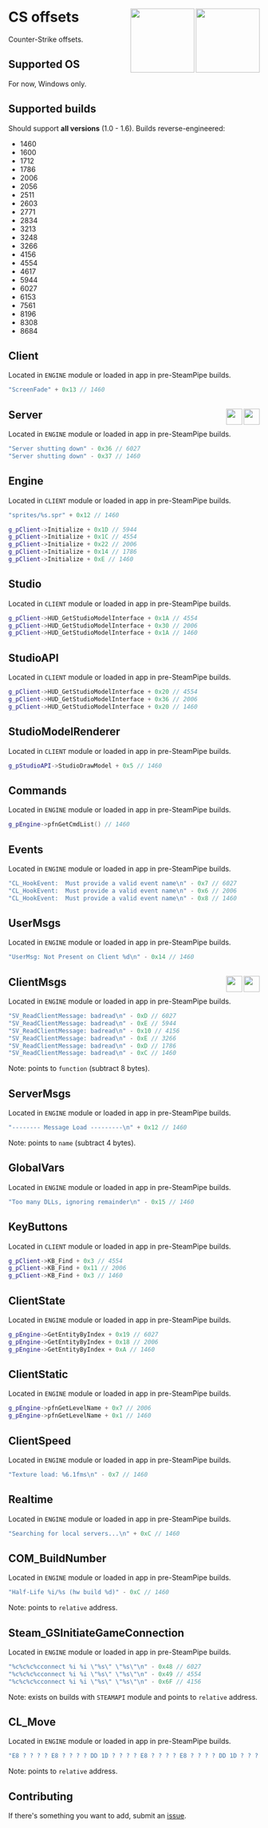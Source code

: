 # CS offsets<img align="right" width="128" height="128" src="https://user-images.githubusercontent.com/103336115/183117198-abe1b7d3-a250-41f0-a269-2310984d7b30.png#gh-dark-mode-only"/><img align="right" width="128" height="128" src="https://user-images.githubusercontent.com/103336115/183117297-ba53f869-1206-4e11-8188-cfce5b48b954.png#gh-light-mode-only"/>
Counter-Strike offsets.

## Supported OS
For now, Windows only.

## Supported builds
Should support **all versions** (1.0 - 1.6). Builds reverse-engineered:
- 1460
- 1600
- 1712
- 1786
- 2006
- 2056
- 2511
- 2603
- 2771
- 2834
- 3213
- 3248
- 3266
- 4156
- 4554
- 4617
- 5944
- 6027
- 6153
- 7561
- 8196
- 8308
- 8684

## Client
Located in `ENGINE` module or loaded in app in pre-SteamPipe builds.
```cpp
"ScreenFade" + 0x13 // 1460
```

## Server<img align="right" width="32" height="32" src="https://user-images.githubusercontent.com/103336115/183122007-07fbfcbb-97a2-4cc8-a12e-b31a8dfa816d.png#gh-dark-mode-only"/><img align="right" width="32" height="32" src="https://user-images.githubusercontent.com/103336115/183121769-85a833df-10c0-4533-82c0-f3cb0642bff4.png#gh-light-mode-only"/>
Located in `ENGINE` module or loaded in app in pre-SteamPipe builds.
```cpp
"Server shutting down" - 0x36 // 6027
"Server shutting down" - 0x37 // 1460
```

## Engine
Located in `CLIENT` module or loaded in app in pre-SteamPipe builds.
```cpp
"sprites/%s.spr" + 0x12 // 1460
```
```cpp
g_pClient->Initialize + 0x1D // 5944
g_pClient->Initialize + 0x1C // 4554
g_pClient->Initialize + 0x22 // 2006
g_pClient->Initialize + 0x14 // 1786
g_pClient->Initialize + 0xE // 1460
```

## Studio
Located in `CLIENT` module or loaded in app in pre-SteamPipe builds.
```cpp
g_pClient->HUD_GetStudioModelInterface + 0x1A // 4554
g_pClient->HUD_GetStudioModelInterface + 0x30 // 2006
g_pClient->HUD_GetStudioModelInterface + 0x1A // 1460
```

## StudioAPI
Located in `CLIENT` module or loaded in app in pre-SteamPipe builds.
```cpp
g_pClient->HUD_GetStudioModelInterface + 0x20 // 4554
g_pClient->HUD_GetStudioModelInterface + 0x36 // 2006
g_pClient->HUD_GetStudioModelInterface + 0x20 // 1460
```

## StudioModelRenderer
Located in `CLIENT` module or loaded in app in pre-SteamPipe builds.
```cpp
g_pStudioAPI->StudioDrawModel + 0x5 // 1460
```

## Commands
Located in `ENGINE` module or loaded in app in pre-SteamPipe builds.
```cpp
g_pEngine->pfnGetCmdList() // 1460
```

## Events
Located in `ENGINE` module or loaded in app in pre-SteamPipe builds.
```cpp
"CL_HookEvent:  Must provide a valid event name\n" - 0x7 // 6027
"CL_HookEvent:  Must provide a valid event name\n" - 0x6 // 2006
"CL_HookEvent:  Must provide a valid event name\n" - 0x8 // 1460
```

## UserMsgs
Located in `ENGINE` module or loaded in app in pre-SteamPipe builds.
```cpp
"UserMsg: Not Present on Client %d\n" - 0x14 // 1460
```

## ClientMsgs<img align="right" width="32" height="32" src="https://user-images.githubusercontent.com/103336115/183122007-07fbfcbb-97a2-4cc8-a12e-b31a8dfa816d.png#gh-dark-mode-only"/><img align="right" width="32" height="32" src="https://user-images.githubusercontent.com/103336115/183121769-85a833df-10c0-4533-82c0-f3cb0642bff4.png#gh-light-mode-only"/>
Located in `ENGINE` module or loaded in app in pre-SteamPipe builds.
```cpp
"SV_ReadClientMessage: badread\n" - 0xD // 6027
"SV_ReadClientMessage: badread\n" - 0xE // 5944
"SV_ReadClientMessage: badread\n" - 0x10 // 4156
"SV_ReadClientMessage: badread\n" - 0xE // 3266
"SV_ReadClientMessage: badread\n" - 0xD // 1786
"SV_ReadClientMessage: badread\n" - 0xC // 1460
```
Note: points to `function` (subtract 8 bytes).

## ServerMsgs
Located in `ENGINE` module or loaded in app in pre-SteamPipe builds.
```cpp
"-------- Message Load ---------\n" + 0x12 // 1460
```
Note: points to `name` (subtract 4 bytes).

## GlobalVars
Located in `ENGINE` module or loaded in app in pre-SteamPipe builds.
```cpp
"Too many DLLs, ignoring remainder\n" - 0x15 // 1460
```

## KeyButtons
Located in `CLIENT` module or loaded in app in pre-SteamPipe builds.
```cpp
g_pClient->KB_Find + 0x3 // 4554
g_pClient->KB_Find + 0x11 // 2006
g_pClient->KB_Find + 0x3 // 1460
```

## ClientState
Located in `ENGINE` module or loaded in app in pre-SteamPipe builds.
```cpp
g_pEngine->GetEntityByIndex + 0x19 // 6027
g_pEngine->GetEntityByIndex + 0x18 // 2006
g_pEngine->GetEntityByIndex + 0xA // 1460
```

## ClientStatic
Located in `ENGINE` module or loaded in app in pre-SteamPipe builds.
```cpp
g_pEngine->pfnGetLevelName + 0x7 // 2006
g_pEngine->pfnGetLevelName + 0x1 // 1460
```

## ClientSpeed
Located in `ENGINE` module or loaded in app in pre-SteamPipe builds.
```cpp
"Texture load: %6.1fms\n" - 0x7 // 1460
```

## Realtime
Located in `ENGINE` module or loaded in app in pre-SteamPipe builds.
```cpp
"Searching for local servers...\n" + 0xC // 1460
```

## COM_BuildNumber
Located in `ENGINE` module or loaded in app in pre-SteamPipe builds.
```cpp
"Half-Life %i/%s (hw build %d)" - 0xC // 1460
```
Note: points to `relative` address.

## Steam_GSInitiateGameConnection
Located in `ENGINE` module or loaded in app in pre-SteamPipe builds.
```cpp
"%c%c%c%cconnect %i %i \"%s\" \"%s\"\n" - 0x48 // 6027
"%c%c%c%cconnect %i %i \"%s\" \"%s\"\n" - 0x49 // 4554
"%c%c%c%cconnect %i %i \"%s\" \"%s\"\n" - 0x6F // 4156
```
Note: exists on builds with `STEAMAPI` module and points to `relative` address.

## CL_Move
Located in `ENGINE` module or loaded in app in pre-SteamPipe builds.
```cpp
"E8 ? ? ? ? E8 ? ? ? ? DD 1D ? ? ? ? E8 ? ? ? ? E8 ? ? ? ? DD 1D ? ? ? ? E8 ? ? ? ? A1" + 0x1 // 1460
```
Note: points to `relative` address.

## Contributing
If there's something you want to add, submit an [issue](https://github.com/rollangles/cs-offsets/issues).